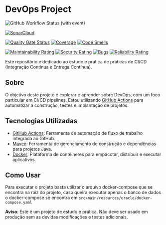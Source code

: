 # DevOps Project

![GitHub Workflow Status (with event)](https://img.shields.io/github/actions/workflow/status/Wesley-Gomes/DevOps-Project/devops-dev.yml?logo=github)

[![SonarCloud](https://sonarcloud.io/images/project_badges/sonarcloud-white.svg)](https://sonarcloud.io/summary/new_code?id=Wesley-Gomes_DevOps-Project)

[![Quality Gate Status](https://sonarcloud.io/api/project_badges/measure?project=Wesley-Gomes_DevOps-Project&metric=alert_status)](https://sonarcloud.io/summary/new_code?id=Wesley-Gomes_DevOps-Project) [![Coverage](https://sonarcloud.io/api/project_badges/measure?project=Wesley-Gomes_DevOps-Project&metric=coverage)](https://sonarcloud.io/summary/new_code?id=Wesley-Gomes_DevOps-Project) [![Code Smells](https://sonarcloud.io/api/project_badges/measure?project=Wesley-Gomes_DevOps-Project&metric=code_smells)](https://sonarcloud.io/summary/new_code?id=Wesley-Gomes_DevOps-Project)

[![Maintainability Rating](https://sonarcloud.io/api/project_badges/measure?project=Wesley-Gomes_DevOps-Project&metric=sqale_rating)](https://sonarcloud.io/summary/new_code?id=Wesley-Gomes_DevOps-Project) [![Security Rating](https://sonarcloud.io/api/project_badges/measure?project=Wesley-Gomes_DevOps-Project&metric=security_rating)](https://sonarcloud.io/summary/new_code?id=Wesley-Gomes_DevOps-Project) [![Bugs](https://sonarcloud.io/api/project_badges/measure?project=Wesley-Gomes_DevOps-Project&metric=bugs)](https://sonarcloud.io/summary/new_code?id=Wesley-Gomes_DevOps-Project) [![Reliability Rating](https://sonarcloud.io/api/project_badges/measure?project=Wesley-Gomes_DevOps-Project&metric=reliability_rating)](https://sonarcloud.io/summary/new_code?id=Wesley-Gomes_DevOps-Project)

Este repositório é dedicado ao estudo e prática de práticas de CI/CD (Integração Contínua e Entrega Contínua).

## Sobre

O objetivo deste projeto é explorar e aprender sobre DevOps, com um foco particular em CI/CD pipelines. Estou utilizando [GitHub Actions](https://docs.github.com/en/actions) para automatizar a construção, testes e implantação de projetos.

## Tecnologias Utilizadas

- [GitHub Actions](https://docs.github.com/en/actions): Ferramenta de automação de fluxo de trabalho integrada ao GitHub.
- [Maven](https://maven.apache.org/): Ferramenta de gerenciamento de construção e dependências para projetos Java.
- [Docker](https://www.docker.com/): Plataforma de contêineres para empacotar, distribuir e executar aplicativos.

## Como Usar

Para executar o projeto basta utilizar o arquivo docker-compose que se encontra na raiz do projeto, caso queira executar apenas o banco de dados o docker-compose se encontra em `src/main/resources/oracle/docker-compose.yaml`


**Aviso**: Este é um projeto de estudo e prática. Não deve ser usado em produção sem as devidas modificações e testes adicionais.

